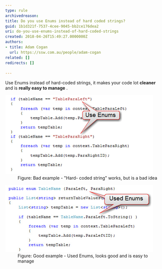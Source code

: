 ```yaml
---
type: rule
archivedreason: 
title: Do you use Enums instead of hard coded strings?
guid: 1b1d321f-7537-4cee-9045-bb2ce176dea2
uri: do-you-use-enums-instead-of-hard-coded-strings
created: 2018-04-26T15:49:27.0000000Z
authors:
- title: Adam Cogan
  url: https://ssw.com.au/people/adam-cogan
related: []
redirects: []

---
```


Use Enums instead of hard-coded strings, it makes your code lot  **cleaner** and is  **really easy to manage** .

<!--endintro-->
<dl class="badImage"><dt> <img src="EnumBadExample.jpg" alt="EnumBadExample.jpg"></dt><dd>Figure: Bad example - "Hard- coded string" works, but is a bad idea</dd></dl><dl class="goodImage"><dt><img src="EnumGoodExample.jpg" alt="EnumGoodExample.jpg"></dt><dd>Figure: Good example - Used Enums, looks good and is easy to manage<br></dd></dl>

